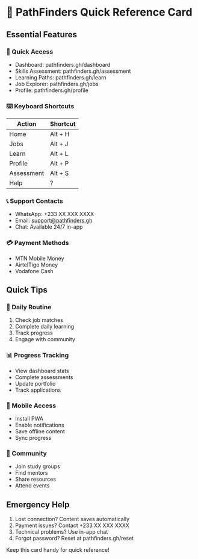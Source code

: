 # 🚀 PathFinders Quick Reference Card

## Essential Features

### 📱 Quick Access
- Dashboard: pathfinders.gh/dashboard
- Skills Assessment: pathfinders.gh/assessment
- Learning Paths: pathfinders.gh/learn
- Job Explorer: pathfinders.gh/jobs
- Profile: pathfinders.gh/profile

### ⌨️ Keyboard Shortcuts
| Action | Shortcut |
|--------|----------|
| Home | Alt + H |
| Jobs | Alt + J |
| Learn | Alt + L |
| Profile | Alt + P |
| Assessment | Alt + S |
| Help | ? |

### 📞 Support Contacts
- WhatsApp: +233 XX XXX XXXX
- Email: support@pathfinders.gh
- Chat: Available 24/7 in-app

### 💳 Payment Methods
- MTN Mobile Money
- AirtelTigo Money
- Vodafone Cash

## Quick Tips

### 🎯 Daily Routine
1. Check job matches
2. Complete daily learning
3. Track progress
4. Engage with community

### 📊 Progress Tracking
- View dashboard stats
- Complete assessments
- Update portfolio
- Track applications

### 📱 Mobile Access
- Install PWA
- Enable notifications
- Save offline content
- Sync progress

### 🤝 Community
- Join study groups
- Find mentors
- Share resources
- Attend events

## Emergency Help
1. Lost connection? Content saves automatically
2. Payment issues? Contact +233 XX XXX XXXX
3. Technical problems? Use in-app chat
4. Forgot password? Reset at pathfinders.gh/reset

Keep this card handy for quick reference!
